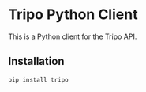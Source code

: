 # Tripo Python Client

This is a Python client for the Tripo API.

## Installation

```bash
pip install tripo
```
